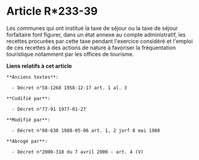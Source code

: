 # Article R*233-39

Les communes qui ont institué la taxe de séjour ou la taxe de séjour forfaitaire font figurer, dans un état annexe au compte
administratif, les recettes procurées par cette taxe pendant l'exercice considéré et l'emploi de ces recettes à des actions
de nature à favoriser la fréquentation touristique notamment par les offices de tourisme.

**Liens relatifs à cet article**

	**Anciens textes**:

	  - Décret n°58-1268 1958-12-17 art. 1 al. 3

	**Codifié par**:

	  - Décret n°77-91 1977-01-27

	**Modifié par**:

	  - Décret n°88-630 1988-05-06 art. 1, 2 jorf 8 mai 1988

	**Abrogé par**:

	  - Décret n°2000-318 du 7 avril 2000 - art. 4 (V)
